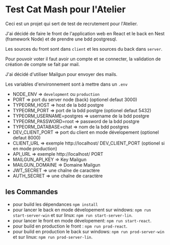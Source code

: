 # Test Cat Mash pour l'Atelier

Ceci est un projet qui sert de test de recrutement pour l'Atelier.

J'ai décidé de faire le front de l'application web en React et le back en Nest (framework Node) et de prendre une bdd postgresql.

Les sources du front sont dans `client` et les sources du back dans `server`.

Pour pouvoir voter il faut avoir un compte et se connecter, la validation de création de compte se fait par mail.

J'ai décidé d'utiliser Mailgun pour envoyer des mails.

Les variables d'environnement sont à mettre dans un `.env`
- NODE_ENV => `development` ou `production`
- PORT => port du server node (back) (optionel defaut 3000)
- TYPEORM_HOST => host de la bdd postgre
- TYPEORM_PORT => port de la bdd postgre (optionel defaut 5432)
- TYPEORM_USERNAME=postgres => username de la bdd postgre
- TYPEORM_PASSWORD=root => password de la bdd postgre
- TYPEORM_DATABASE=chat => nom de la bdd postgres
- DEV_CLIENT_PORT => port du client en mode dévelopement (optionel defaut 8000)
- CLIENT_URL => exemple http://localhost/ DEV_CLIENT_PORT (optionel si en mode production)
- API_URL => exemple http://localhost/ PORT
- MAILGUN_API_KEY => Key Mailgun
- MAILGUN_DOMAINE => Domaine Mailgun
- JWT_SECRET => une chaîne de caractère
- AUTH_SECRET => une chaîne de caractère

## les Commandes

- pour build les dépendances `npm install`
- pour lancer le back en mode dévelopement sur windows: `npm run start-server-win` et sur linux: `npm run start-server-lin`.
- pour lancer le front en mode dévelopement: `npm run start-react`.
- pour build en production le front : `npm run prod-react`.
- pour build en production le back sur windows: `npm run prod-server-win` et sur linux: `npm run prod-server-lin`.